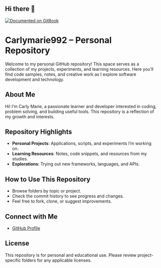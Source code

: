 ## Hi there 👋
<a href="https://www.gitbook.com/preview?utm_source=gitbook_readme_badge&utm_medium=organic&utm_campaign=preview_documentation&utm_content=link">
    <img
        src="https://img.shields.io/static/v1?message=Documented%20on%20GitBook&logo=gitbook&logoColor=ffffff&label=%20&labelColor=5c5c5c&color=3F89A1"
        alt="Documented on GitBook"
    />
</a>

# Carlymarie992 – Personal Repository

Welcome to my personal GitHub repository! This space serves as a collection of my projects, experiments, and learning resources. Here you’ll find code samples, notes, and creative work as I explore software development and technology.

## About Me

Hi! I’m Carly Marie, a passionate learner and developer interested in coding, problem solving, and building useful tools. This repository is a reflection of my growth and interests.

## Repository Highlights

- **Personal Projects**: Applications, scripts, and experiments I’m working on.
- **Learning Resources**: Notes, code snippets, and resources from my studies.
- **Explorations**: Trying out new frameworks, languages, and APIs.

## How to Use This Repository

- Browse folders by topic or project.
- Check the commit history to see progress and changes.
- Feel free to fork, clone, or suggest improvements.

## Connect with Me

- [GitHub Profile](https://github.com/Carlymarie992)

## License

This repository is for personal and educational use. Please review project-specific folders for any applicable licenses.
